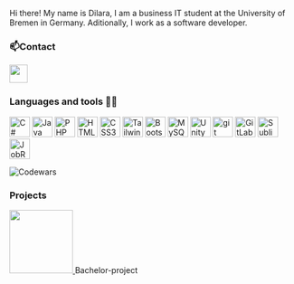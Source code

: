 Hi there! My name is Dilara, I am a business IT student at the University of Bremen in Germany. Aditionally, I work as a software developer.

### 📫Contact

<p align="left"> <a href="https://www.linkedin.com/in/zeynep-dilara-de%C4%9Ferliyurt-633699217/" target="_blank" rel="noreferrer"><img src="https://raw.githubusercontent.com/danielcranney/readme-generator/main/public/icons/socials/linkedin.svg" width="32" height="32" /></a></p>

### Languages and tools 👩‍💻

<a href="https://docs.microsoft.com/en-us/dotnet/csharp/" target="_blank" rel="noreferrer"><img src="https://raw.githubusercontent.com/danielcranney/readme-generator/main/public/icons/skills/csharp-colored.svg" width="36" height="36" alt="C#" /></a> <a href="https://www.oracle.com/java/" target="_blank" rel="noreferrer"><img src="https://raw.githubusercontent.com/danielcranney/readme-generator/main/public/icons/skills/java-colored.svg" width="36" height="36" alt="Java" /></a>
<a href="https://www.php.net/" target="_blank" rel="noreferrer"><img src="https://raw.githubusercontent.com/danielcranney/readme-generator/main/public/icons/skills/php-colored.svg" width="36" height="36" alt="PHP" /></a>
<a href="https://developer.mozilla.org/en-US/docs/Glossary/HTML5" target="_blank" rel="noreferrer"><img src="https://raw.githubusercontent.com/danielcranney/readme-generator/main/public/icons/skills/html5-colored.svg" width="36" height="36" alt="HTML5" /></a>
<a href="https://www.w3.org/TR/CSS/#css" target="_blank" rel="noreferrer"><img src="https://raw.githubusercontent.com/danielcranney/readme-generator/main/public/icons/skills/css3-colored.svg" width="36" height="36" alt="CSS3" /></a>
<a href="https://tailwindcss.com/" target="_blank" rel="noreferrer"><img src="https://raw.githubusercontent.com/danielcranney/readme-generator/main/public/icons/skills/tailwindcss-colored.svg" width="36" height="36" alt="TailwindCSS" /></a>
<a href="https://getbootstrap.com/" target="_blank" rel="noreferrer"><img src="https://raw.githubusercontent.com/danielcranney/readme-generator/main/public/icons/skills/bootstrap-colored.svg" width="36" height="36" alt="Bootstrap" /></a>
<a href="https://www.mysql.com/" target="_blank" rel="noreferrer"><img src="https://raw.githubusercontent.com/danielcranney/readme-generator/main/public/icons/skills/mysql-colored.svg" width="36" height="36" alt="MySQL" /></a> <a href="https://unity.com" target="_blank" rel="noreferrer"><img src="https://user-images.githubusercontent.com/107054085/203184091-696b6081-8768-4908-9570-e8c0fbc1daca.svg" width="36" height="36" alt="Unity" /></a>
<a href="https://git-scm.com/" target="_blank" rel="noreferrer"><img src="https://user-images.githubusercontent.com/107054085/203184918-a7561a58-5b6a-48f9-8b14-c9b45775f16b.svg" width="36" height="36" alt="git" /></a>
<a href="[https://git-scm.com/](https://about.gitlab.com/)" target="_blank" rel="noreferrer"><img src="https://user-images.githubusercontent.com/107054085/203185141-1c27ca90-8ca4-4d7d-8746-4fea02d3b6c9.svg" width="36" height="36" alt="GitLab" /></a>
<a href="https://www.sublimetext.com/" target="_blank" rel="noreferrer"><img src="https://user-images.githubusercontent.com/107054085/203185722-ee7ca03e-7375-4950-bd20-9f2f349e507c.svg" width="36" height="36" alt="Sublime Text" /></a>
<a href="https://www.jobrouter.com/en/" target="_blank" rel="noreferrer"><img src="https://user-images.githubusercontent.com/107054085/203187828-83bcf875-f0e5-4cde-97cf-2e0a75285f74.svg" width="36" height="36" alt="JobRouter" /></a>
</p>
<img alt="Codewars" src= "https://img.shields.io/badge/Codewars-B1361E?style=for-the-badge&logo=Codewars&logoColor=white">

    

### Projects

<a href="https://see.uni-bremen.de/" target="_blank">
<img src="https://see.uni-bremen.de/wp-content/uploads/2021/02/see_logo-250x95.png" style="width:7rem">
</a>
 Bachelor-project
